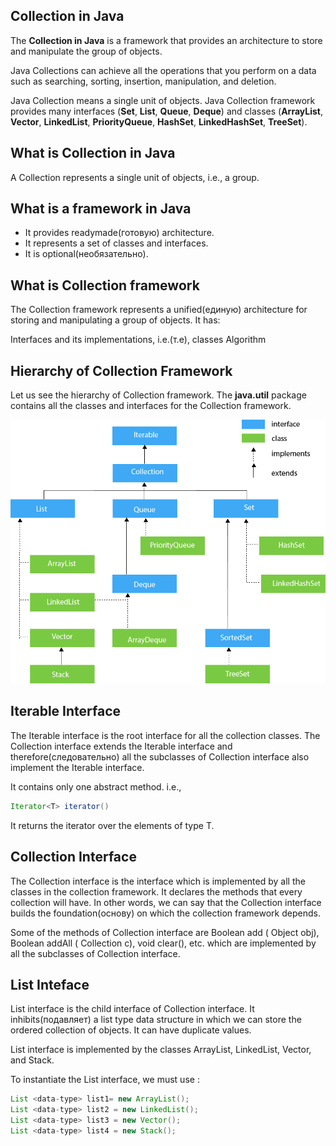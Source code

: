 ## Collection in Java

The **Collection in Java** is a framework that provides an architecture to store and manipulate the group of objects.

Java Collections can achieve all the operations that you perform on a data such as searching, sorting, insertion, manipulation, and deletion.

Java Collection means a single unit of objects. Java Collection framework provides many interfaces (**Set**, **List**, **Queue**, **Deque**) and classes (**ArrayList**, **Vector**, **LinkedList**, **PriorityQueue**, **HashSet**, **LinkedHashSet**, **TreeSet**).

## What is Collection in Java
A Collection represents a single unit of objects, i.e., a group.

## What is a framework in Java

- It provides readymade(готовую) architecture.
- It represents a set of classes and interfaces.
- It is optional(необязательно).


## What is Collection framework
The Collection framework represents a unified(единую) architecture for storing and manipulating a group of objects. It has:

Interfaces and its implementations, i.e.(т.е), classes
Algorithm


## Hierarchy of Collection Framework

Let us see the hierarchy of Collection framework. The **java.util** package contains all the classes and interfaces for the Collection framework.

![Alt](java-collection-hierarchy.png)

## Iterable Interface

The Iterable interface is the root interface for all the collection classes. The Collection interface extends the Iterable interface and therefore(следовательно) all the subclasses of Collection interface also implement the Iterable interface.

It contains only one abstract method. i.e.,
```Java
Iterator<T> iterator()  
```

It returns the iterator over the elements of type T.

## Collection Interface

The Collection interface is the interface which is implemented by all the classes in the collection framework. It declares the methods that every collection will have. In other words, we can say that the Collection interface builds the foundation(основу) on which the collection framework depends.

Some of the methods of Collection interface are Boolean add ( Object obj), Boolean addAll ( Collection c), void clear(), etc. which are implemented by all the subclasses of Collection interface.

## List Inteface

List interface is the child interface of Collection interface. It inhibits(подавляет) a list type data structure in which we can store the ordered collection of objects. It can have duplicate values.

List interface is implemented by the classes ArrayList, LinkedList, Vector, and Stack.

To instantiate the List interface, we must use :

```Java
List <data-type> list1= new ArrayList();  
List <data-type> list2 = new LinkedList();  
List <data-type> list3 = new Vector();  
List <data-type> list4 = new Stack();  
```

